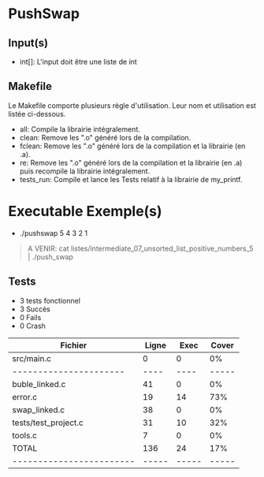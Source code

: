 # PushSwap


## Input(s)
- int[]: L'input doit être une liste de int

## Makefile
Le Makefile comporte plusieurs règle d'utilisation. Leur nom et utilisation est listée ci-dessous.

- all: Compile la librairie intégralement.
- clean: Remove les ".o" généré lors de la compilation.
- fclean: Remove les ".o" généré lors de la compilation et la librairie (en .a).
- re: Remove les ".o" généré lors de la compilation et la librairie (en .a) puis recompile la librairie intégralement.
- tests_run: Compile et lance les Tests relatif à la librairie de my_printf.

# Executable Exemple(s)
* ./pushswap 5 4 3 2 1
> A VENIR: cat listes/intermediate_07_unsorted_list_positive_numbers_5 | ./push_swap


## Tests
- 3 tests fonctionnel
- 3 Succès
- 0 Fails
- 0 Crash

Fichier | Ligne | Exec | Cover
------- | ----- | ---- | -----
| src/main.c | 0 | 0 | 0% |
|----------------------|----|----|-----|
| buble_linked.c       | 41 |  0 |  0% |
| error.c              | 19 | 14 | 73% |
| swap_linked.c        | 38 |  0 |  0% |
| tests/test_project.c | 31 | 10 | 32% |
| tools.c              |  7 |  0 |  0% |
|TOTAL | 136 | 24 | 17% |
|------------------------|-----|-----|----- |